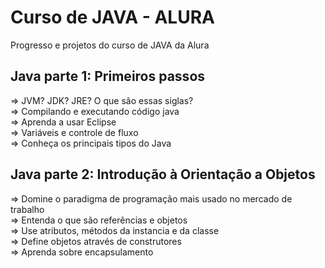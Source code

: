 # Curso de JAVA - ALURA
Progresso e projetos do curso de JAVA da Alura

## Java parte 1: Primeiros passos
=> JVM? JDK? JRE? O que são essas siglas? <br>
=> Compilando e executando código java<br>
=> Aprenda a usar Eclipse<br>
=> Variáveis e controle de fluxo<br>
=> Conheça os principais tipos do Java<br>

## Java parte 2: Introdução à Orientação a Objetos
=> Domine o paradigma de programação mais usado no mercado de trabalho<br>
=> Entenda o que são referências e objetos<br>
=> Use atributos, métodos da instancia e da classe<br>
=> Define objetos através de construtores<br>
=> Aprenda sobre encapsulamento<br>
